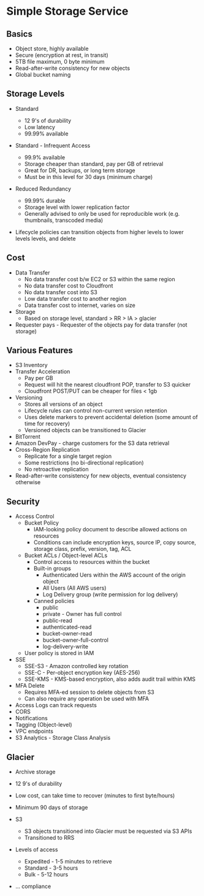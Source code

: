 # Simple Storage Service

## Basics
* Object store, highly available
* Secure (encryption at rest, in transit)
* 5TB file maximum, 0 byte minimum
* Read-after-write consistency for new objects
* Global bucket naming

## Storage Levels
* Standard
    * 12 9's of durability
    * Low latency
    * 99.99% available
* Standard - Infrequent Access
    * 99.9% available
    * Storage cheaper than standard, pay per GB of retrieval
    * Great for DR, backups, or long term storage
    * Must be in this level for 30 days (minimum charge)
* Reduced Redundancy 
    * 99.99% durable
    * Storage level with lower replication factor
    * Generally advised to only be used for reproducible work (e.g. thumbnails, transcoded media)

* Lifecycle policies can transition objects from higher levels to lower levels levels, and delete

## Cost
* Data Transfer
    * No data transfer cost b/w EC2 or S3 within the same region
    * No data transfer cost to Cloudfront
    * No data transfer cost into S3
    * Low data transfer cost to another region
    * Data transfer cost to internet, varies on size
* Storage
    * Based on storage level, standard > RR > IA > glacier
* Requester pays - Requester of the objects pay for data transfer (not storage)

## Various Features
* S3 Inventory
* Transfer Acceleration
    * Pay per GB
    * Request will hit the nearest cloudfront POP, transfer to S3 quicker
    * Cloudfront POST/PUT can be cheaper for files < 1gb
* Versioning
    * Stores all versions of an object
    * Lifecycle rules can control non-current version retention
    * Uses delete markers to prevent accidental deletion (some amount of time for recovery)
    * Versioned objects can be transitioned to Glacier
* BitTorrent 
* Amazon DevPay - charge customers for the S3 data retrieval
* Cross-Region Replication
    * Replicate for a single target region
    * Some restrictions (no bi-directional replication)
    * No retroactive replication
* Read-after-write consistency for new objects, eventual consistency otherwise

## Security
* Access Control
    * Bucket Policy
        * IAM-looking policy document to describe allowed actions on resources
        * Conditions can include encryption keys, source IP, copy source, storage class, prefix, version, tag, ACL
    * Bucket ACLs / Object-level ACLs
        * Control access to resources within the bucket
        * Built-in groups
            * Authenticated Uers within the AWS account of the origin object
            * All Users (All AWS users)
            * Log Delivery group (write permission for log delivery)
        * Canned policies
            * public
            * private - Owner has full control
            * public-read
            * authenticated-read
            * bucket-owner-read
            * bucket-owner-full-control
            * log-delivery-write
    * User policy is stored in IAM
* SSE
    * SSE-S3 - Amazon controlled key rotation
    * SSE-C - Per-object encryption key (AES-256)
    * SSE-KMS - KMS-based encryption, also adds audit trail within KMS
* MFA Delete 
    * Requires MFA-ed session to delete objects from S3
    * Can also require any operation be used with MFA
* Access Logs can track requests
* CORS
* Notifications
* Tagging (Object-level)
* VPC endpoints
* S3 Analytics - Storage Class Analysis


## Glacier
* Archive storage
* 12 9's of durability
* Low cost, can take time to recover (minutes to first byte/hours)
* Minimum 90 days of storage
* S3
    * S3 objects transitioned into Glacier must be requested via S3 APIs
    * Transitioned to RRS
* Levels of access
    * Expedited - 1-5 minutes to retrieve
    * Standard - 3-5 hours
    * Bulk - 5-12 hours

* ... compliance
